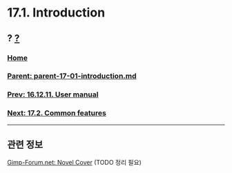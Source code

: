 # 17.1. Introduction
## ? [?]()

### [Home](./00-home.md)
### [Parent: parent-17-01-introduction.md](path-parent-17-01-introduction.md)
### [Prev: 16.12.11. User manual](./16-12-11-user-manual.md)
### [Next: 17.2. Common features](./17-02-common-features.md)

***

## 관련 정보
[Gimp-Forum.net: Novel Cover](https://www.gimp-forum.net/Thread-Novel-Cover)
(TODO 정리 필요)
